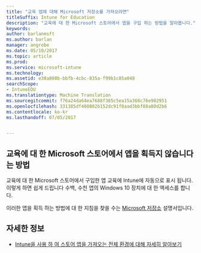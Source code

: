```yaml
---
title: "교육 앱에 대해 Microsoft 저장소를 가져오려면"
titleSuffix: Intune for Education
description: "교육에 대 한 Microsoft 스토어에서 앱을 구입 하는 방법을 알아봅니다."
keywords: 
author: barlanmsft
ms.author: barlan
manager: angrobe
ms.date: 05/10/2017
ms.topic: article
ms.prod: 
ms.service: microsoft-intune
ms.technology: 
ms.assetid: e38a808b-bbfb-4cbc-835a-f99b1c85a048
searchScope:
- IntuneEDU
ms.translationtype: Machine Translation
ms.sourcegitcommit: f76a24da64ea7688f385c5ea15a368c76e982951
ms.openlocfilehash: 331385df400802b152dc91f8aad3bbf88a80d2b6
ms.contentlocale: ko-kr
ms.lasthandoff: 07/05/2017


---
```


## <a name="how-do-i-acquire-apps-from-the-microsoft-store-for-education"></a>교육에 대 한 Microsoft 스토어에서 앱을 획득지 않습니다는 방법

교육에 대 한 Microsoft 스토어에서 구입한 앱 교육에 Intune에 자동으로 표시 됩니다. 이렇게 하면 쉽게 드립니다 수백, 수천 앱의 Windows 10 장치에 대 한 액세스를 합니다.

이러한 앱을 획득 하는 방법에 대 한 지침을 찾을 수는 [Microsoft 저장소](https://docs.microsoft.com/microsoft-store/acquire-apps-windows-store-for-business#acquire-apps) 설명서입니다.

## <a name="find-out-more"></a>자세한 정보

- [Intune을 사용 하 여 스토어 앱을 가져오는 전체 환경에 대해 자세히 알아보기](https://docs.microsoft.com/intune/deploy-use/manage-apps-you-purchased-from-the-windows-store-for-business-with-microsoft-intune)


